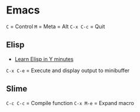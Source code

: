 # Emacs

`C` = Control
`M` = Meta = Alt
`C-x C-c` = Quit

## Elisp

- [Learn Elisp in Y minutes](https://learnxinyminutes.com/docs/elisp/)

`C-x C-e` = Execute and display output to minibuffer

## Slime

`C-c C-c` = Compile function
`C-x M-e` = Expand macro
